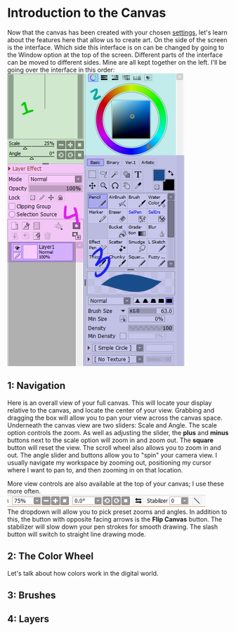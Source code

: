 # Introduction to the Canvas
Now that the canvas has been created with your chosen [settings](settings.md), let's learn about the features here that allow us to create art. On the side of the screen is the interface. Which side this interface is on can be changed by going to the Window option at the top of the screen. Different parts of the interface can be moved to different sides. Mine are all kept together on the left. I'll be going over the interface in this order:
![Interface](images/inter.jpg) 
## 1: Navigation
Here is an overall view of your full canvas. This will locate your display relative to the canvas, and locate the center of your view. Grabbing and dragging the box will allow you to pan your view across the canvas space. Underneath the canvas view are two sliders: Scale and Angle. The scale option controls the zoom. As well as adjusting the slider, the **plus** and **minus** buttons next to the scale option will zoom in and zoom out. The **square** button will reset the view. The scroll wheel also allows you to zoom in and out. The angle slider and buttons allow you to "spin" your camera view. I usually navigate my workspace by zooming out, positioning my cursor where I want to pan to, and then zooming in on that location.
  
More view controls are also available at the top of your canvas; I use these more often. 
![Scale and angle buttons](images/buttons.jpg)   
The dropdown will allow you to pick preset zooms and angles. In addition to this, the button with opposite facing arrows is the **Flip Canvas** button. The stabilizer will slow down your pen strokes for smooth drawing. The slash button will switch to straight line drawing mode.

## 2: The Color Wheel 
Let's talk about how colors work in the digital world.

## 3: Brushes

## 4: Layers
